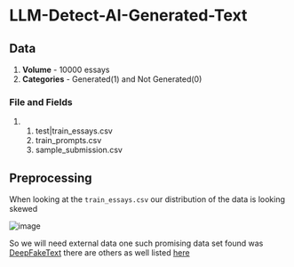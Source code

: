 # LLM-Detect-AI-Generated-Text
## Data
1. **Volume** - 10000 essays
2. **Categories** - Generated(1) and Not Generated(0)


### File and Fields

1. 1. test|train_essays.csv
   2. train_prompts.csv
   3. sample_submission.csv
## Preprocessing

When looking at the `train_essays.csv` our distribution of the data is looking skewed

![image](https://github.com/Alton1998/LLM-Detect-AI-Generated-Text/assets/39479720/2077b664-df03-4cb5-b7c8-e6fc373030f6)

So we will need external data one such promising data set found was [DeepFakeText](https://github.com/yafuly/DeepfakeTextDetect) there are others as well listed [here](https://github.com/NLP2CT/LLM-generated-Text-Detection?tab=readme-ov-file#datasets)



